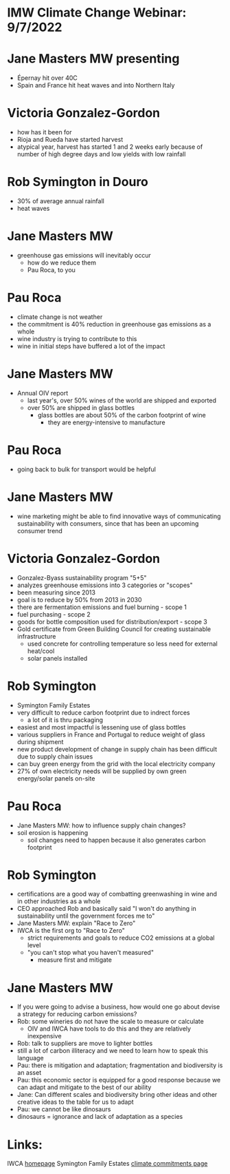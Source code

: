 # IMW Climate Change Webinar: 9/7/2022

# Jane Masters MW presenting
- Épernay hit over 40C
- Spain and France hit heat waves and into Northern Italy

# Victoria Gonzalez-Gordon
- how has it been for 
- Rioja and Rueda have started harvest
- atypical year, harvest has started 1 and 2 weeks early because of number of high degree days and low yields with low rainfall

# Rob Symington in Douro
- 30% of average annual rainfall
- heat waves

# Jane Masters MW
- greenhouse gas emissions will inevitably occur
  - how do we reduce them
  - Pau Roca, to you

# Pau Roca
- climate change is not weather
- the commitment is 40% reduction in greenhouse gas emissions as a whole
- wine industry is trying to contribute to this
- wine in initial steps have buffered a lot of the impact

# Jane Masters MW
- Annual OIV report
  - last year's, over 50% wines of the world are shipped and exported
  - over 50% are shipped in glass bottles
    - glass bottles are about 50% of the carbon footprint of wine
       - they are energy-intensive to manufacture


# Pau Roca
- going back to bulk for transport would be helpful

# Jane Masters MW
- wine marketing might be able to find innovative ways of communicating sustainability with consumers, since that has been an upcoming consumer trend

# Victoria Gonzalez-Gordon
- Gonzalez-Byass sustainability program "5+5"
- analyzes greenhouse emissions into 3 categories or "scopes"
- been measuring since 2013
- goal is to reduce by 50% from 2013 in 2030
- there are fermentation emissions and fuel burning - scope 1
- fuel purchasing - scope 2
- goods for bottle composition used for distribution/export - scope 3
- Gold certificate from Green Building Council for creating sustainable infrastructure
  - used concrete for controlling temperature so less need for external heat/cool
  - solar panels installed

# Rob Symington
- Symington Family Estates
- very difficult to reduce carbon footprint due to indrect forces
  - a lot of it is thru packaging
- easiest and most impactful is lessening use of glass bottles
- various suppliers in France and Portugal to reduce weight of glass during shipment
- new product development of change in supply chain has been difficult due to supply chain issues
- can buy green energy from the grid with the local electricity company
- 27% of own electricity needs will be supplied by own green energy/solar panels on-site

# Pau Roca
- Jane Masters MW: how to influence supply chain changes?
- soil erosion is happening
  - soil changes need to happen because it also generates carbon footprint

# Rob Symington
- certifications are a good way of combatting greenwashing in wine and in other industries as a whole
- CEO approached Rob and basically said "I won't do anything in sustainability until the government forces me to"
- Jane Masters MW: explain "Race to Zero"
- IWCA is the first org to "Race to Zero"
  - strict requirements and goals to reduce CO2 emissions at a global level
  - "you can't stop what you haven't measured"
    - measure first and mitigate

# Jane Masters MW
- If you were going to advise a business, how would one go about devise a strategy for reducing carbon emissions?
- Rob: some wineries do not have the scale to measure or calculate
  - OIV and IWCA have tools to do this and they are relatively inexpensive
- Rob: talk to suppliers are move to lighter bottles
- still a lot of carbon illiteracy and we need to learn how to speak this language
- Pau: there is mitigation and adaptation; fragmentation and biodiversity is an asset
- Pau: this economic sector is equipped for a good response because we can adapt and mitigate to the best of our ability 
- Jane: Can different scales and biodiversity bring other ideas and other creative ideas to the table for us to adapt
- Pau: we cannot be like dinosaurs
- dinosaurs = ignorance and lack of adaptation as a species

# Links:
IWCA [homepage](www.iwca.org)
Symington Family Estates  [climate commitments page](www.symington.com/climate)
